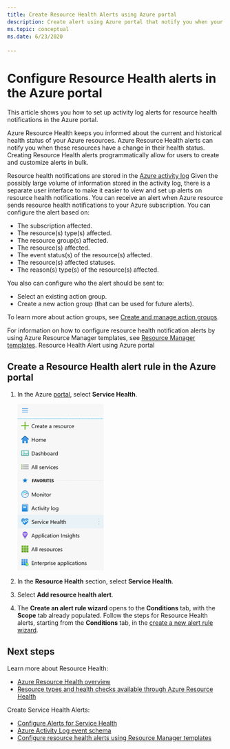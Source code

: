 ```yaml
---
title: Create Resource Health Alerts using Azure portal
description: Create alert using Azure portal that notify you when your Azure resources become unavailable.
ms.topic: conceptual
ms.date: 6/23/2020

---
```


# Configure Resource Health alerts in the Azure portal

This article shows you how to set up activity log alerts for resource health notifications in the Azure portal.

Azure Resource Health keeps you informed about the current and historical health status of your Azure resources. Azure Resource Health alerts can notify you when these resources have a change in their health status. Creating Resource Health alerts programmatically allow for users to create and customize alerts in bulk.

Resource health notifications are stored in the [Azure activity log](../azure-monitor/essentials/platform-logs-overview.md) Given the possibly large volume of information stored in the activity log, there is a separate user interface to make it easier to view and set up alerts on resource health notifications.
You can receive an alert when Azure resource sends resource health notifications to your Azure subscription. You can configure the alert based on:

* The subscription affected.
* The resource(s) type(s) affected.
* The resource group(s) affected.
* The resource(s) affected.
* The event status(s) of the resource(s) affected.
* The resource(s) affected statuses.
* The reason(s) type(s) of the resource(s) affected.

You also can configure who the alert should be sent to:

* Select an existing action group.
* Create a new action group (that can be used for future alerts).

To learn more about action groups, see [Create and manage action groups](../azure-monitor/alerts/action-groups.md).

For information on how to configure resource health notification alerts by using Azure Resource Manager templates, see [Resource Manager templates](./resource-health-alert-arm-template-guide.md).
Resource Health Alert using Azure portal

## Create a Resource Health alert rule in the Azure portal

1. In the Azure [portal](https://portal.azure.com/), select **Service Health**.

    ![Service Health Selection](./media/resource-health-alert-monitor-guide/service-health-selection.png)
1. In the **Resource Health** section, select **Service Health**.
1. Select **Add resource health alert**.
1. The **Create an alert rule wizard** opens to the **Conditions** tab, with the **Scope** tab already populated. Follow the steps for Resource Health alerts, starting from the **Conditions** tab, in the [create a new alert rule wizard](../azure-monitor/alerts/alerts-create-new-alert-rule.md).

## Next steps

Learn more about Resource Health:

* [Azure Resource Health overview](Resource-health-overview.md)
* [Resource types and health checks available through Azure Resource Health](resource-health-checks-resource-types.md)

Create Service Health Alerts:

* [Configure Alerts for Service Health](./alerts-activity-log-service-notifications-portal.md) 
* [Azure Activity Log event schema](../azure-monitor/essentials/activity-log-schema.md)
* [Configure resource health alerts using Resource Manager templates](./resource-health-alert-arm-template-guide.md)
